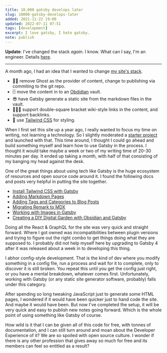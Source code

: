 ```yaml
---
title: 10,000 gatsby develops later
slug: 10000-gatsby-develops-later
added: 2021-11-22 19:00
updated: 2022-07-11 07:51
tags: [development]
excerpt: I love gatsby, I hate gatsby.
note: publish
---
```


**Update**: I've changed the stack _again_. I know. What can I say, I'm an engineer. Details [here](/initial-thoughts-on-astro/).

---

A month ago, I had an idea that I wanted to change [my site's stack](/the-tech-setup-for-this-blog-gatsby/).

- 👋🏼 remove Ghost as the provider of content, change to publishing via commiting to the git repo.
- 🗄 move the content in to an [Obdidian](/loving-right-now-obsidian-md/) vault.
- 😎 have Gatsby generate a static site from the markdown files in the vault.
- 💁🏻‍♀️ support double-square bracket wiki-style links in the content, and support backlinks.
- 💅 use [Tailwind CSS](https://tailwindcss.com/) for styling.

When I first set this site up a year ago, I really wanted to focus my time on writing, not learning a technology. So I slightly moderated a [starter project](https://github.com/TryGhost/gatsby-starter-ghost) and launched with that. This time around, I thought I could go ahead and build something myself and learn how to use Gatsby in the process. I thought it would take maybe a week or two of my writing time of 20-30 minutes per day. It ended up taking a month, with half of that consisting of my banging my head against the desk.

One of the great things about using tech like Gatsby is the huge ecosystem of resources and open source code around it. I found the following docs and posts very helpful in putting the site together.

- [Install Tailwind CSS with Gatsby](https://tailwindcss.com/docs/guides/gatsby)
- [Adding Markdown Pages](https://www.gatsbyjs.com/docs/how-to/routing/adding-markdown-pages/)
- [Adding Tags and Categories to Blog Posts](https://www.gatsbyjs.com/docs/adding-tags-and-categories-to-blog-posts/)
- [Migrating Remark to MDX](https://www.gatsbyjs.com/docs/how-to/routing/migrate-remark-to-mdx/)
- [Working with Images in Gatsby](https://www.gatsbyjs.com/docs/working-with-images/)
- [Creating a DIY Digital Garden with Obsidian and Gatsby](https://dev.to/joeholmes/creating-a-diy-digital-garden-with-obsidian-and-gatsby-378e)

Doing all the React & GraphQL for the site was very quick and straight forward. Where I got owned was incompatibilities between plugin versions and trying to figure out the right combo to get things doing what they are supposed to. I probably did not help myself here by upgrading to Gatsby 4 after it was released about a week in to developing this thing.

I abhor config-style development. That is the kind of dev where you modify something in a config file, run a process and wait for it to complete, only to discover it is still broken. You repeat this until you get the config just right, or you have a mental breakdown, whatever comes first. Unfortunately, working with Gatsby (or any static site generator software, probably) falls under this category.
  
After spending so long tweaking JavaScript just to generate some HTML pages, I wondered if it would have been quicker just to hand code the site. And maybe it would have been. But now I've completed the setup, it will be very quick and easy to publish new notes going forward. Which is the whole point of using something like Gatsby of course.

How wild is it that I can be given all of this code for free, with tonnes of documentation, and I can still turn around and moan about the Developer Experience of it? We are so spoiled with open source culture. I wonder if there is any other profession that gives away so much for free and its members can feel so entitled as a result?